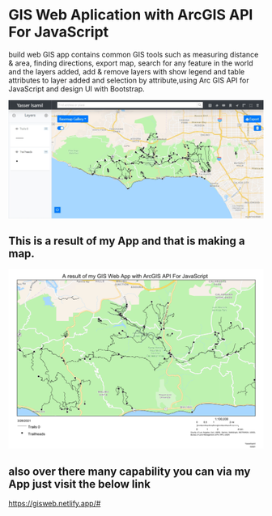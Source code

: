 # GIS Web Aplication with ArcGIS API For JavaScript
build web GIS app contains common GIS tools such as measuring distance & area, finding directions, export map, search for any feature in the world and the layers added, add & remove layers with show legend and table attributes to layer added and selection by attribute,using Arc GIS API for JavaScript and design UI with Bootstrap.

![UI](assets/img/UI.jpg)

## This is a result of my App and that is making a map.

![map](assets/img/Aresult.jpg)

## also over there many capability you can via my App just visit the below link

https://gisweb.netlify.app/#
